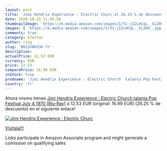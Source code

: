 ```yaml
---
layout: post
title: 'Jimi Hendrix Experience : Electric Churc al 26.25 % de descuento'
date: 2020-10-31 11:45:58
thumbnailImage: 'https://m.media-amazon.com/images/I/51-jI2LHCqL._SL200_.jpg'
images: [ 'https://m.media-amazon.com/images/I/51-jI2LHCqL._SL200_.jpg' ]
comments: true
category: ofertas
author: ring
slug: 'B012UNH336-fr'
description:
actualPrice: 12.53 EUR
currency: EUR
price: 12.53
comparePrice: 16.99 EUR
inStock: true
prodname: 'Jimi Hendrix Experience : Electric Church  talanta Pop Festival  July 4  1970  [Blu-Ray]'
country: 'fr'
---
```


Ahora mismo tienes [Jimi Hendrix Experience : Electric Church  talanta Pop Festival  July 4  1970  [Blu-Ray]](https://www.amazon.fr/dp/B012UNH336/?tag=tolees0d-21) a 12.53 EUR (original: 16.99 EUR) (26.25 %  de descuento) en el siguiente enlace!

[![Jimi Hendrix Experience : Electric Churc](https://m.media-amazon.com/images/I/51-jI2LHCqL._SL200_.jpg)](https://www.amazon.fr/dp/B012UNH336/?tag=tolees0d-21)

[Visítala!!!](https://www.amazon.fr/dp/B012UNH336/?tag=tolees0d-21)

Links participate in Amazon Associate program and might generate a comission on qualifying sales
